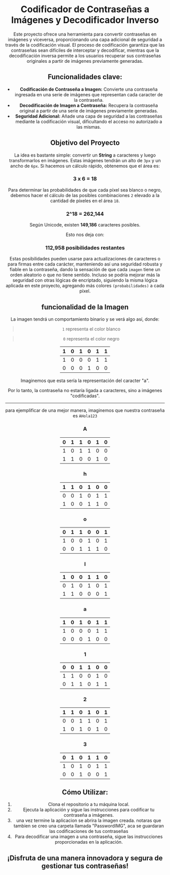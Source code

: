 <div align="center">


# Codificador de Contraseñas a Imágenes y Decodificador Inverso

Este proyecto ofrece una herramienta para convertir contraseñas en imágenes y viceversa, proporcionando una capa adicional de seguridad a través de la codificación visual. El proceso de codificación garantiza que las contraseñas sean difíciles de interceptar y decodificar, mientras que la decodificación inversa permite a los usuarios recuperar sus contraseñas originales a partir de imágenes previamente generadas.

## Funcionalidades clave:

- **Codificación de Contraseña a Imagen:** Convierte una contraseña ingresada en una serie de imágenes que representan cada caracter de la contraseña.
- **Decodificación de Imagen a Contraseña:** Recupera la contraseña original a partir de una serie de imágenes previamente generadas.
- **Seguridad Adicional:** Añade una capa de seguridad a las contraseñas mediante la codificación visual, dificultando el acceso no autorizado a las mismas.


## Objetivo del Proyecto

La idea es bastante simple: convertir un **String** a caracteres y luego transformarlos en imágenes. Estas imágenes tendrán un alto de `3px` y un ancho de `6px`. Si hacemos un cálculo rápido, obtenemos que el área es:

### 3 x 6 = 18

Para determinar las probabilidades de que cada píxel sea blanco o negro, debemos hacer el cálculo de las posibles combinaciones `2` elevado a la cantidad de píxeles en el área `18`.

### 2^18 = 262,144

Según Unicode, existen **149,186** caracteres posibles.

Esto nos deja con:

### 112,958 posibilidades restantes

Estas posibilidades pueden usarse para actualizaciones de caracteres o para firmas entre cada carácter, manteniendo así una seguridad robusta y fiable en la contraseña, dando la sensación de que cada `imagen` tiene un orden aleatorio o que no tiene sentido. Incluso se podría mejorar más la seguridad con otras lógicas de encriptado, siguiendo la misma lógica aplicada en este proyecto, agregando más colores `(probabilidades)` a cada píxel.

## funcionalidad de la Imagen

La imagen tendrá un comportamiento binario y se verá algo así, donde:

>`1` representa el color blanco

>`0` representa el color negro

<div style="margin: 0 auto; width: fit-content;">

| 1 | 0 | 1 | 0 | 1 | 1 |
|---|---|---|---|---|---|
| 1 | 0 | 0 | 0 | 1 | 1 |
| 0 | 0 | 0 | 1 | 0 | 0 |

</div>

Imaginemos que esta sería la representación del caracter "a".

Por lo tanto, la contraseña no estaría ligada a caracteres, sino a imágenes "codificadas".

---
para ejemplificar de una mejor manera, imaginemos que nuestra contraseña es `AHola123`

### A
<div style="margin: 0 auto; width: fit-content;">

| 0 | 1 | 1 | 0 | 1 | 0 |
|---|---|---|---|---|---|
| 1 | 0 | 1 | 1 | 0 | 0 |
| 1 | 1 | 0 | 0 | 1 | 0 |

</div>

### h
<div style="margin: 0 auto; width: fit-content;">

| 1 | 1 | 0 | 1 | 0 | 0 |
|---|---|---|---|---|---|
| 0 | 0 | 1 | 0 | 1 | 1 |
| 1 | 0 | 0 | 1 | 1 | 0 |

</div>

### o
<div style="margin: 0 auto; width: fit-content;">

| 0 | 1 | 1 | 0 | 0 | 1 |
|---|---|---|---|---|---|
| 1 | 0 | 0 | 1 | 0 | 1 |
| 0 | 0 | 1 | 1 | 1 | 0 |

</div>

### l
<div style="margin: 0 auto; width: fit-content;">

| 1 | 0 | 0 | 1 | 1 | 0 |
|---|---|---|---|---|---|
| 0 | 1 | 0 | 1 | 0 | 1 |
| 1 | 1 | 0 | 0 | 0 | 1 |

</div>

### a
<div style="margin: 0 auto; width: fit-content;">

| 1 | 0 | 1 | 0 | 1 | 1 |
|---|---|---|---|---|---|
| 1 | 0 | 0 | 0 | 1 | 1 |
| 0 | 0 | 0 | 1 | 0 | 0 |

</div>

### 1
<div style="margin: 0 auto; width: fit-content;">

| 0 | 0 | 1 | 1 | 0 | 0 |
|---|---|---|---|---|---|
| 1 | 1 | 0 | 0 | 1 | 0 |
| 0 | 1 | 1 | 0 | 1 | 1 |

</div>

### 2
<div style="margin: 0 auto; width: fit-content;">

| 1 | 1 | 0 | 1 | 0 | 1 |
|---|---|---|---|---|---|
| 0 | 0 | 1 | 1 | 0 | 1 |
| 1 | 0 | 1 | 0 | 1 | 0 |

</div>

### 3
<div style="margin: 0 auto; width: fit-content;">

| 0 | 1 | 0 | 1 | 1 | 0 |
|---|---|---|---|---|---|
| 1 | 0 | 1 | 0 | 1 | 1 |
| 0 | 0 | 1 | 0 | 0 | 1 |

</div>

## Cómo Utilizar:

1. Clona el repositorio a tu máquina local.
2. Ejecuta la aplicación y sigue las instrucciones para codificar tu contraseña a imágenes.
3. una vez termine la aplicacion se abrira la imagen creada. notaras que tambien se creo una carpeta llamada "PasswordIMG", aca se guardaran las codificaciones de tus contraseñas
4. Para decodificar una imagen a una contraseña, sigue las instrucciones proporcionadas en la aplicación.

¡Disfruta de una manera innovadora y segura de gestionar tus contraseñas!
---

</div>
